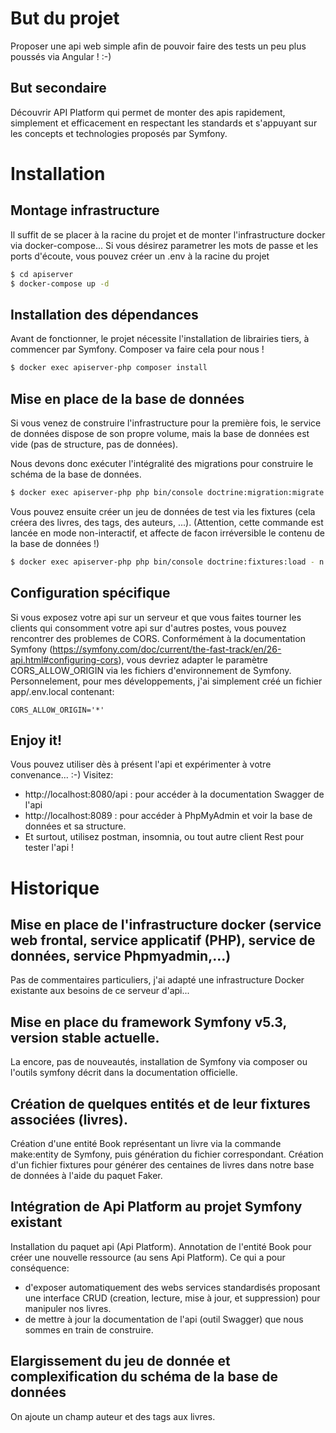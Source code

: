 # But du projet

Proposer une api web simple afin de pouvoir faire des tests un peu plus poussés via Angular ! :-)

## But secondaire

Découvrir API Platform qui permet de monter des apis rapidement, simplement et efficacement en respectant les standards et s'appuyant sur les concepts et technologies proposés par Symfony.



# Installation

## Montage infrastructure

Il suffit de se placer à la racine du projet et de monter l'infrastructure docker via docker-compose...
Si vous désirez parametrer les mots de passe et les ports d'écoute, vous pouvez créer un .env à la racine du projet

```bash
$ cd apiserver
$ docker-compose up -d
```

## Installation des dépendances

Avant de fonctionner, le projet nécessite l'installation de librairies tiers, à commencer par Symfony.
Composer va faire cela pour nous !

```bash
$ docker exec apiserver-php composer install
```


## Mise en place de la base de données

Si vous venez de construire l'infrastructure pour la première fois, le service de données dispose de son propre volume, mais la base de données est vide (pas de structure, pas de données).

Nous devons donc exécuter l'intégralité des migrations pour construire le schéma de la base de données.
```bash
$ docker exec apiserver-php php bin/console doctrine:migration:migrate -n
```

Vous pouvez ensuite créer un jeu de données de test via les fixtures (cela créera des livres, des tags, des auteurs, ...).
(Attention, cette commande est lancée en mode non-interactif, et affecte de facon irréversible le contenu de la base de données !)
```bash
$ docker exec apiserver-php php bin/console doctrine:fixtures:load - n
```

## Configuration spécifique

Si vous exposez votre api sur un serveur et que vous faites tourner les clients qui consomment votre api sur d'autres postes, vous pouvez rencontrer des problemes de CORS.
Conformément à la documentation Symfony (https://symfony.com/doc/current/the-fast-track/en/26-api.html#configuring-cors), vous devriez adapter le paramètre CORS_ALLOW_ORIGIN via les fichiers d'environnement de Symfony.
Personnelement, pour mes développements, j'ai simplement créé un fichier app/.env.local contenant:
```
CORS_ALLOW_ORIGIN='*'
```

## Enjoy it!

Vous pouvez utiliser dès à présent l'api et expérimenter à votre convenance... :-) 
Visitez:
- http://localhost:8080/api : pour accéder à la documentation Swagger de l'api
- http://localhost:8089 : pour accéder à PhpMyAdmin et voir la base de données et sa structure.
- Et surtout, utilisez postman, insomnia, ou tout autre client Rest pour tester l'api !


# Historique

## Mise en place de l'infrastructure docker (service web frontal, service applicatif (PHP), service de données, service Phpmyadmin,...)

Pas de commentaires particuliers, j'ai adapté une infrastructure Docker existante aux besoins de ce serveur d'api...


## Mise en place du framework Symfony v5.3, version stable actuelle.

La encore, pas de nouveautés, installation de Symfony via composer ou l'outils symfony décrit dans la documentation officielle.


## Création de quelques entités et de leur fixtures associées (livres).

Création d'une entité Book représentant un livre via la commande make:entity de Symfony, puis génération du fichier correspondant.
Création d'un fichier fixtures pour générer des centaines de livres dans notre base de données à l'aide du paquet Faker.


## Intégration de Api Platform au projet Symfony existant

Installation du paquet api (Api Platform).
Annotation de l'entité Book pour créer une nouvelle ressource (au sens Api Platform).
Ce qui a pour conséquence:
- d'exposer automatiquement des webs services standardisés proposant une interface CRUD (creation, lecture, mise à jour, et suppression) pour manipuler nos livres.
- de mettre à jour la documentation de l'api (outil Swagger) que nous sommes en train de construire.


## Elargissement du jeu de donnée et complexification du schéma de la base de données

On ajoute un champ auteur et des tags aux livres.
